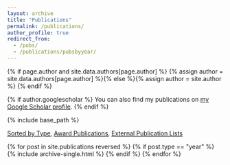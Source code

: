 ```yaml
---
layout: archive
title: "Publications"
permalink: /publications/
author_profile: true
redirect_from: 
  - /pubs/
  - /publications/pubsbyyear/
---
```

{% if page.author and site.data.authors[page.author] %}
  {% assign author = site.data.authors[page.author] %}{% else %}{% assign author = site.author %}
{% endif %}


{% if author.googlescholar %}
  You can also find my publications on <a href="{{author.googlescholar}}" target="_blank">my Google Scholar profile</a>.
{% endif %}

{% include base_path %}

[Sorted by Type](/publications/pubsbytype), [Award Publications](/publications/pubs-awards), [External Publication Lists](/publications/lists)

{% for post in site.publications reversed %}
  {% if post.type == "year" %}
    {% include archive-single.html %}
  {% endif %}
{% endfor %}
